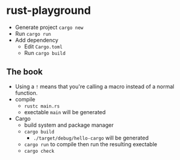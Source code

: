 # rust-playground

- Generate project `cargo new`
- Run `cargo run`
- Add dependency
    - Edit `Cargo.toml`
    - Run `cargo build`

## The book
- Using a `!` means that you're calling a macro instead of a normal function.
- compile
    - `rustc main.rs`
    - exectable `main` will be generated
- Cargo
    - build system and package manager
    - `cargo build`
        - `./target/debug/hello-cargo` will be generated
    - `cargo run` to compile then run the resulting exectable
    - `cargo check`
